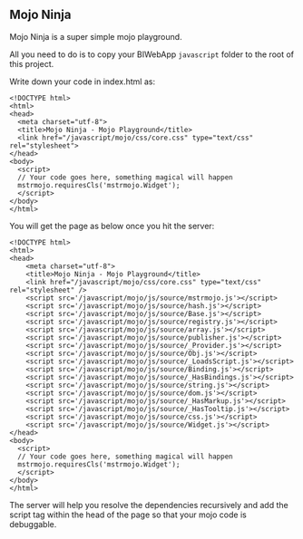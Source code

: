 Mojo Ninja
--------------

Mojo Ninja is a super simple mojo playground.

All you need to do is to copy your BIWebApp `javascript` folder to the root of this project.

Write down your code in index.html as:

```
<!DOCTYPE html>
<html>
<head>
  <meta charset="utf-8">
  <title>Mojo Ninja - Mojo Playground</title>
  <link href="/javascript/mojo/css/core.css" type="text/css" rel="stylesheet">
</head>
<body>
  <script>
  // Your code goes here, something magical will happen
  mstrmojo.requiresCls('mstrmojo.Widget');
  </script>
</body>
</html>
```

You will get the page as below once you hit the server:

```
<!DOCTYPE html>
<html>
<head>
	<meta charset="utf-8">
	<title>Mojo Ninja - Mojo Playground</title>
	<link href="/javascript/mojo/css/core.css" type="text/css" rel="stylesheet" />
	<script src='/javascript/mojo/js/source/mstrmojo.js'></script>
	<script src='/javascript/mojo/js/source/hash.js'></script>
	<script src='/javascript/mojo/js/source/Base.js'></script>
	<script src='/javascript/mojo/js/source/registry.js'></script>
	<script src='/javascript/mojo/js/source/array.js'></script>
	<script src='/javascript/mojo/js/source/publisher.js'></script>
	<script src='/javascript/mojo/js/source/_Provider.js'></script>
	<script src='/javascript/mojo/js/source/Obj.js'></script>
	<script src='/javascript/mojo/js/source/_LoadsScript.js'></script>
	<script src='/javascript/mojo/js/source/Binding.js'></script>
	<script src='/javascript/mojo/js/source/_HasBindings.js'></script>
	<script src='/javascript/mojo/js/source/string.js'></script>
	<script src='/javascript/mojo/js/source/dom.js'></script>
	<script src='/javascript/mojo/js/source/_HasMarkup.js'></script>
	<script src='/javascript/mojo/js/source/_HasTooltip.js'></script>
	<script src='/javascript/mojo/js/source/css.js'></script>
	<script src='/javascript/mojo/js/source/Widget.js'></script>
</head>
<body>
  <script>
  // Your code goes here, something magical will happen
  mstrmojo.requiresCls('mstrmojo.Widget');
  </script>
</body>
</html>
```

The server will help you resolve the dependencies recursively and add the script tag within the head of the page so that your mojo code is debuggable.
